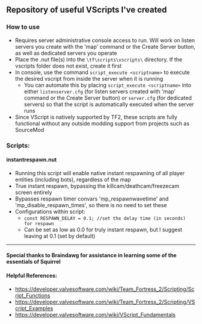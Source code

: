 ## Repository of useful VScripts I've created

### How to use
- Requires server administrative console access to run. Will work on listen servers you create with the 'map' command or the Create Server button, as well as dedicated servers you operate
- Place the .nut file(s) into the `\tf\scripts\vscripts\` directory. If the vscripts folder does not exist, create it first
- In console, use the command `script_execute <scriptname>` to execute the desired vscript from inside the server when it is running
  - You can automate this by placing `script_execute <scriptname>` into either `listenserver.cfg` (for listen servers created with 'map' command or the Create Server button) or `server.cfg` (for dedicated servers) so that the script is automatically executed when the server runs
- Since VScript is natively supported by TF2, these scripts are fully functional without any outside modding support from projects such as SourceMod

### Scripts:
#### instantrespawn.nut
- Running this script will enable native instant respawning of all player entities (including bots), regardless of the map
- True instant respawn, bypassing the killcam/deathcam/freezecam screen entirely
- Bypasses respawn timer convars 'mp_respawnwavetime' and 'mp_disable_respawn_times', so there is no need to set these
- Configurations within script:
  - `const RESPAWN_DELAY = 0.1; //set the delay time (in seconds) for respawn`
  - Can be set as low as 0.0 for truly instant respawn, but I suggest leaving at 0.1 (set by default)

___

#### Special thanks to Braindawg for assistance in learning some of the essentials of Squirrel

#### Helpful References: 
- https://developer.valvesoftware.com/wiki/Team_Fortress_2/Scripting/Script_Functions
- https://developer.valvesoftware.com/wiki/Team_Fortress_2/Scripting/VScript_Examples
- https://developer.valvesoftware.com/wiki/VScript_Fundamentals
